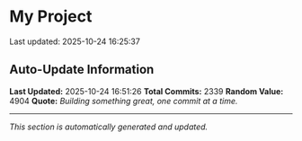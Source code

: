 # My Project


Last updated: 2025-10-24 16:25:37










































































































































































































































































































































































































































































































































































































































































































































































































































































































































































































































































































































































































































































































































































































































































































































































































































































































































































































































































































































































































































































































































































































































































































































































































































































































































































































































































































































































































































## Auto-Update Information

**Last Updated:** 2025-10-24 16:51:26
**Total Commits:** 2339
**Random Value:** 4904
**Quote:** _Building something great, one commit at a time._

---
_This section is automatically generated and updated._
